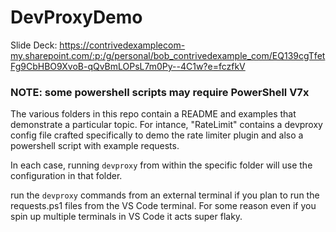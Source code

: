 # DevProxyDemo

Slide Deck: https://contrivedexamplecom-my.sharepoint.com/:p:/g/personal/bob_contrivedexample_com/EQ139cgTfetFg9CbHBO9XvoB-qQvBmLOPsL7m0Py--4C1w?e=fczfkV

### NOTE: some powershell scripts may require PowerShell V7x

The various folders in this repo contain a README and examples that demonstrate a particular topic.
For intance, "RateLimit" contains a devproxy config file crafted specifically to demo the rate limiter plugin and also a powershell script with example requests. 

In each case, running `devproxy` from within the specific folder will use the configuration in that folder.

run the `devproxy` commands from an external terminal if you plan to run the requests.ps1 files from the VS Code terminal. For some reason even if you spin up multiple terminals in VS Code it acts super flaky.
